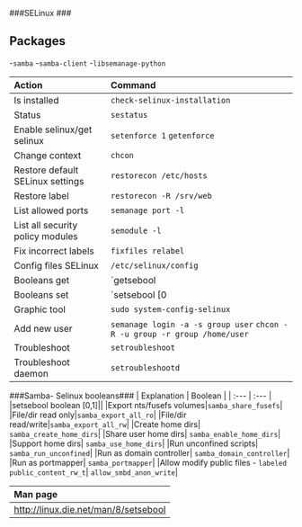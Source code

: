 ###SELinux ###

## Packages
-`samba`
-`samba-client`
-`libsemanage-python`



| Action                                  | Command                                    |
| :---                                    | :---                                       |
| Is installed| `check-selinux-installation`| 
| Status            | `sestatus` |
| Enable selinux/get selinux|`setenforce 1` `getenforce`|
| Change context | `chcon` |
|Restore default SELinux settings|`restorecon /etc/hosts `|
|Restore label| `restorecon -R /srv/web`| 
| List allowed ports|`semanage port -l `| 
|List all security policy modules| `semodule -l `|
| Fix incorrect labels| `fixfiles relabel`| 
| Config files SELinux | `/etc/selinux/config `  |
| Booleans get  | `getsebool | grep X`) |
| Booleans set| `setsebool [0|1]`  |
| Graphic tool| `sudo system-config-selinux` |
|Add new user| `semanage login -a -s group user` `chcon -R -u group -r group /home/user`|
|Troubleshoot|`setroubleshoot` |
|Troubleshoot daemon| `setroubleshootd`|


###Samba- Selinux booleans###
| Explanation                                | Boolean                                  |
| :---                                    | :---                                       |
|setsebool boolean [0,1]||
|Export nts/fusefs volumes|`samba_share_fusefs`|
|File/dir read only|`samba_export_all_ro`|
|File/dir read/write|`samba_export_all_rw`|
|Create home dirs| `samba_create_home_dirs`| 
|Share user home dirs| `samba_enable_home_dirs`| 
|Support home dirs| `samba_use_home_dirs`|
|Run unconfined scripts| `samba_run_unconfined`|
|Run as domain controller| `samba_domain_controller`|
|Run as portmapper| `samba_portmapper`|
|Allow modify public files - `labeled public_content_rw_t`|  `allow_smbd_anon_write`|

|Man page|
|:---|
|http://linux.die.net/man/8/setsebool|
